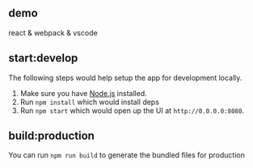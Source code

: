 ## demo

react & webpack & vscode

## start:develop

The following steps would help setup the app for development locally.

1. Make sure you have [Node.js](https://nodejs.org/en/) installed.
2. Run `npm install` which would install deps
4. Run `npm start` which would open up the UI at `http://0.0.0.0:8080`.

## build:production

You can run `npm run build` to generate the bundled files for production

